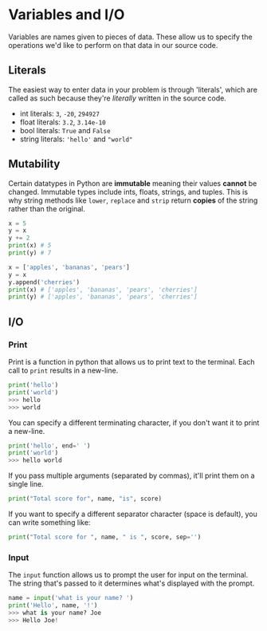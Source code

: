 
# Variables and I/O

Variables are names given to pieces of data. These allow us to specify the operations we'd like to perform on that data in our source code.

## Literals

The easiest way to enter data in your problem is through 'literals', which are called as such because they're *literally* written in the source code.

- int literals: `3`, `-20`, `294927`
- float literals: `3.2`, `3.14e-10`
- bool literals: `True` and `False`
- string literals: `'hello'` and `"world"`


## Mutability

Certain datatypes in Python are **immutable** meaning their values **cannot** be changed. Immutable types include ints, floats, strings, and tuples. This is why string methods like `lower`, `replace` and `strip` return **copies** of the string rather than the original. 


```python
x = 5
y = x
y += 2
print(x) # 5
print(y) # 7

x = ['apples', 'bananas', 'pears']
y = x
y.append('cherries')
print(x) # ['apples', 'bananas', 'pears', 'cherries']
print(y) # ['apples', 'bananas', 'pears', 'cherries']
```


## I/O

### Print

Print is a function in python that allows us to print text to the terminal. Each call to `print` results in a new-line.

```python
print('hello')
print('world')
>>> hello
>>> world
```
You can specify a different terminating character, if you don't want it to print a new-line.

```python
print('hello', end=' ')
print('world')
>>> hello world
```

If you pass multiple arguments (separated by commas), it'll print them on a single line.
```python
print("Total score for", name, "is", score)
```

If you want to specify a different separator character (space is default), you can write something like:

```python
print("Total score for ", name, " is ", score, sep='')
```


### Input

The `input` function allows us to prompt the user for input on the terminal. The string that's passed to it determines what's displayed with the prompt.

```python
name = input('what is your name? ')
print('Hello', name, '!')
>>> what is your name? Joe
>>> Hello Joe!
```




